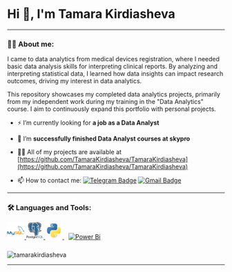 
# Hi 👋, I'm Tamara Kirdiasheva

---

### :man_technologist: About me:

I came to data analytics from medical devices registration, where I needed basic data analysis skills for interpreting clinical reports. By analyzing and interpreting statistical data, I learned how data insights can impact research outcomes, driving my interest in data analytics.

This repository showcases my completed data analytics projects, primarily from my independent work during my training in the "Data Analytics" course. I aim to continuously expand this portfolio with personal projects.


</p>

- ⚡ I’m currently looking for **a job as a Data Analyst**

- 🌱 I’m **successfully finished Data Analyst courses at skypro**

- 👨‍💻 All of my projects are available at [https://github.com/TamaraKirdiasheva/TamaraKirdiasheva](https://github.com/TamaraKirdiasheva/TamaraKirdiasheva)

- :mailbox: How to contact me: [![Telegram Badge](https://img.shields.io/badge/-@Tamara_Kirdiasheva-blue?style=flat&logo=Telegram&logoColor=white)]([https://t.me/Tamara_Kirdiasheva]) [![Gmail Badge](https://img.shields.io/badge/-Gmail-red?style=flat&logo=Gmail&logoColor=white)](mailto:kirdiasheva.tamara@.com)

---

### 🛠 Languages and Tools:

</div>

<p align="left"> <a href="https://www.mysql.com/" target="_blank" rel="noreferrer"> <img src="https://raw.githubusercontent.com/devicons/devicon/master/icons/mysql/mysql-original-wordmark.svg" alt="mysql" width="40" height="40"/> </a> <a href="https://www.postgresql.org" target="_blank" rel="noreferrer"> <img src="https://raw.githubusercontent.com/devicons/devicon/master/icons/postgresql/postgresql-original-wordmark.svg" alt="postgresql" width="40" height="40"/> </a> <a href="https://www.python.org" target="_blank" rel="noreferrer"> <img src="https://raw.githubusercontent.com/devicons/devicon/master/icons/python/python-original.svg" alt="python" width="40" height="40"/> </a> <a href="https://powerbi.microsoft.com/en-us/" target="_blank"><img style="margin: 10px" src="https://profilinator.rishav.dev/skills-assets/powerbi.png" alt="Power Bi" height="50" /></a> </p>

</div>

<p><img align="center" src="https://github-readme-stats.vercel.app/api/top-langs?username=tamarakirdiasheva&show_icons=true&locale=en&layout=compact" alt="tamarakirdiasheva" /></p>

---
